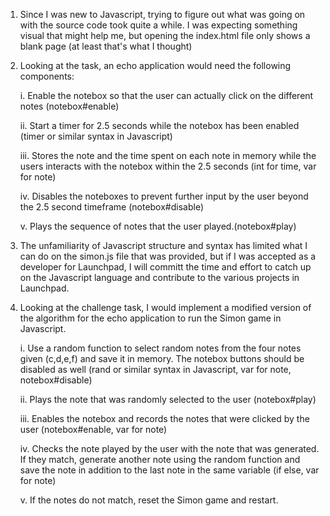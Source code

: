1. Since I was new to Javascript, trying to figure out what was going on with the source code took quite a while. I was expecting something visual that might help me, but opening the index.html file only shows a blank page (at least that's what I thought)

2. Looking at the task, an echo application would need the following components:

    i. Enable the notebox so that the user can actually click on the different notes (notebox#enable)

    ii. Start a timer for 2.5 seconds while the notebox has been enabled (timer or similar syntax in Javascript)
    
    iii. Stores the note and the time spent on each note in memory while the users interacts with the notebox within the 2.5 seconds (int for time, var for note)
    
    iv. Disables the noteboxes to prevent further input by the user beyond the 2.5 second timeframe (notebox#disable)
    
    v. Plays the sequence of notes that the user played.(notebox#play)

3. The unfamiliarity of Javascript structure and syntax has limited what I can do on the simon.js file that was provided, but if I was accepted as a developer for Launchpad, I will committ the time and effort to catch up on the Javascript language and contribute to the various projects in Launchpad.

4. Looking at the challenge task, I would implement a modified version of the algorithm for the echo application to run the Simon game in Javascript.

    i. Use a random function to select random notes from the four notes given (c,d,e,f) and save it in memory. The notebox buttons should be disabled as well (rand or similar syntax in Javascript, var for note, notebox#disable)
    
    ii. Plays the note that was randomly selected to the user (notebox#play)
    
    iii. Enables the notebox and records the notes that were clicked by the user (notebox#enable, var for note)
    
    iv. Checks the note played by the user with the note that was generated. If they match, generate another note using the random function and save the note in addition to the last note in the same variable (if else, var for note)
    
    v. If the notes do not match, reset the Simon game and restart.


